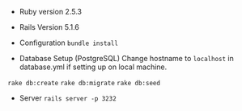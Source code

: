 * Ruby version
 2.5.3

* Rails Version
 5.1.6

* Configuration
 `bundle install`

* Database Setup (PostgreSQL)
 Change hostname to `localhost` in database.yml if setting up on local machine.

 `rake db:create`
 `rake db:migrate`
 `rake db:seed`

* Server
 `rails server -p 3232`